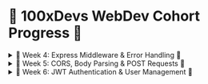 # 🌟 100xDevs WebDev Cohort Progress 🌟

<details>
  <summary>🚀 Week 4: Express Middleware & Error Handling 🚀</summary>
  
  ### Key Features:
  - **Error Handling Middleware**: Implemented middleware to catch and handle errors when requests fail, ensuring a smoother user experience.
  - **Age Validator**: Added a validation check to ensure users are 18 years or older before granting access to specific routes.
  - **Ride Counter**: Established a limitation of 2 rides per user, restricting access once the limit is reached to enhance resource management.
  - **RateLimit**: Add express-ratelimit package .

</details>

<details>
  <summary>🚀 Week 5: CORS, Body Parsing & POST Requests 🚀</summary>

  ### Key Features:
  - **CORS (Cross-Origin Resource Sharing)**: Enabled CORS to allow cross-origin requests, promoting interoperability between different domains.
  - **Body Parsing Middleware**: Utilized body-parser middleware to handle and parse incoming JSON data effectively, facilitating smoother data exchange.
  - **POST Request (Sum API)**: Developed a simple API endpoint to accept two numbers via a POST request and return their sum, showcasing the ability to handle calculations.

</details>

<details>
  <summary>🚀 Week 6: JWT Authentication & User Management 🚀</summary>

  ### Key Features:
  - **JWT Authentication**: Implemented JSON Web Tokens for secure user authentication, ensuring that user sessions are protected.
  - **Login Validator Middleware**: Created middleware to verify JWT tokens in request headers, protecting routes from unauthorized access.
  - **User Sign-Up & Sign-In Flow**:
    - **`/signup`**: Endpoint for registering new users while checking for existing usernames to avoid duplicates.
    - **`/signin`**: Endpoint for authenticating users and returning a JWT token for subsequent requests, streamlining user access.
  - **Protected Routes**: Established that the `/profile` route is accessible only to authenticated users with a valid JWT, enhancing security measures.

</details>
